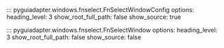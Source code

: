 ::: pyguiadapter.windows.fnselect.FnSelectWindowConfig
    options:
        heading_level: 3
        show_root_full_path: false
        show_source: true


::: pyguiadapter.windows.fnselect.FnSelectWindow
    options:
        heading_level: 3
        show_root_full_path: false
        show_source: false  